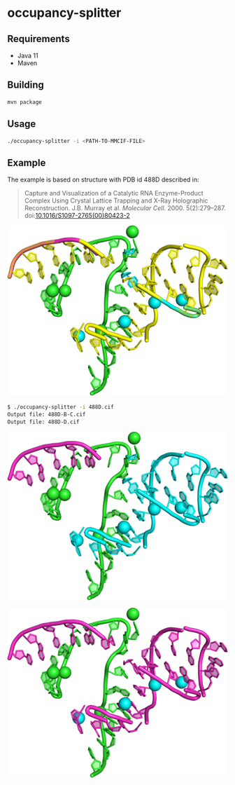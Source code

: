 # occupancy-splitter

## Requirements

- Java 11
- Maven

## Building

```sh
mvn package
```

## Usage

```sh
./occupancy-splitter -i <PATH-TO-MMCIF-FILE>
```

## Example

The example is based on structure with PDB id 488D described in:

> Capture and Visualization of a Catalytic RNA Enzyme-Product Complex Using Crystal Lattice Trapping and X-Ray Holographic Reconstruction. J.B. Murray et al. _Molecular Cell_. 2000. 5(2):279–287. doi:[10.1016/S1097-2765(00)80423-2](https://doi.org/10.1016/S1097-2765(00)80423-2)

![Input with overlaps](assets/488D.png)

```sh
$ ./occupancy-splitter -i 488D.cif
Output file: 488D-B-C.cif
Output file: 488D-D.cif
```

![Cleaved strands](assets/488D-B-C.png)

![Uncleaved substrate](assets/488D-D.png)
